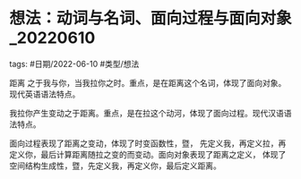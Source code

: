 # 想法：动词与名词、面向过程与面向对象_20220610




tags: #日期/2022-06-10 #类型/想法 


距离 之于我与你，当我拉你之时。重点，是在距离这个名词，体现了面向对象。现代英语语法特点。

我拉你产生变动之于距离。重点，是在拉这个动河，体现了面向过程。现代汉语语法特点。

面向过程表现了距离之变动，体现了时变函数性，暨， 先定义我，再定义拉，再定义你，最后计算距离随拉之变的而变动。面向对象表现了距离之定义， 体现了空间结构生成性，暨，先定义我，再定义你，最后定义距离。